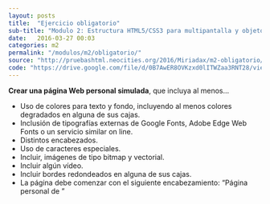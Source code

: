 ```yaml
---
layout: posts
title:  "Ejercicio obligatorio"
sub-title: "Modulo 2: Estructura HTML5/CSS3 para multipantalla y objetos multimedia"
date:   2016-03-27 00:03
categories: m2
permalink: "/modulos/m2/obligatorio/"
source: "http://pruebashtml.neocities.org/2016/Miriadax/m2-obligatorio/index.html"
code: "https://drive.google.com/file/d/0B7AwER8OVKzxd0lITWZaa3RNT28/view?usp=sharing"
---
```


**Crear una página Web personal simulada**,
que incluya al menos...

* Uso de colores para texto y fondo,
    incluyendo al menos colores degradados
    en alguna de sus cajas.
* Inclusión de tipografías externas de
    Google Fonts, Adobe Edge Web Fonts o un
    servicio similar on line.
* Distintos encabezados.
* Uso de caracteres especiales.
* Incluir, imágenes de tipo bitmap y vectorial.
* Incluir algún vídeo.
* Incluir bordes redondeados en alguna de sus cajas.
* La página debe comenzar con el siguiente encabezamiento:
    “Página personal de <nombre y apellido del alumno>”
